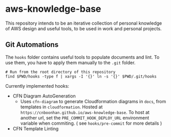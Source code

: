# aws-knowledge-base

This repository intends to be an iterative collection of personal knowledge of AWS design and useful tools, to be used in work and personal projects.

## Git Automations
The `hooks` folder contains useful tools to populate documents and lint. To use them, you have to apply them manually to the `.git` folder.
```
# Run from the root directory of this repository
find $PWD/hooks -type f | xargs -I '{}' ln -s '{}' $PWD/.git/hooks
```

Currently implemented hooks:
* CFN Diagram AutoGeneration 
    * Uses `cfn-diagram` to generate Cloudformation diagrams in `docs`, from templates in `cloudformation`. Hosted at `https://cnboonhan.github.io/aws-knowledge-base`. To host at another url, set the `PRE_COMMIT_HOOK_DEPLOY_URL` environment variable when commiting. ( see `hooks/pre-commit` for more details )
* CFN Template Linting
